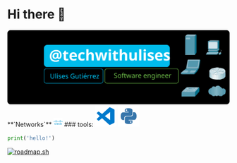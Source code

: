 # Hi there 👋
<img src="https://raw.githubusercontent.com/techwithulises/icons/384845f3c5106ba30b61aa0537f558912da8d947/main.svg">
**`Networks`**
<img width="20px" src="https://raw.githubusercontent.com/techwithulises/icons/c905895ea7c34e747561efb02b0cacd9a59f470f/cisco.svg">
### tools:
<img src="https://raw.githubusercontent.com/techwithulises/icons/c905895ea7c34e747561efb02b0cacd9a59f470f/visual-studio.svg"/>
<img src="https://raw.githubusercontent.com/techwithulises/icons/56802e583ebc32db1aa8ff631637976c54df41ea/python.svg">


```python
print('hello!')
```

[![roadmap.sh](https://api.roadmap.sh/v1-badge/tall/648b458035999ac82375b18a?variant=dark)](https://roadmap.sh)